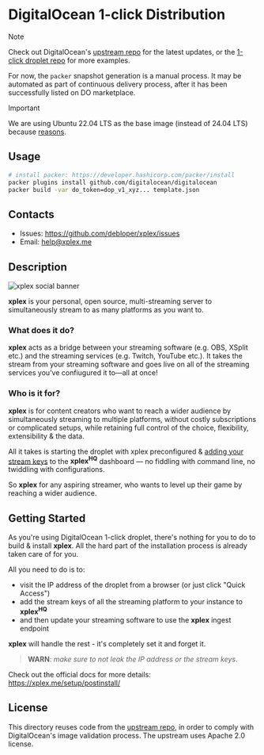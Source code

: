 # DigitalOcean 1-click Distribution

> [!NOTE]  
> Check out DigitalOcean's [upstream repo](https://github.com/digitalocean/marketplace-partners) for the latest updates, or the [1-click droplet repo](https://github.com/digitalocean/droplet-1-clicks) for more examples.

For now, the `packer` snapshot generation is a manual process. It may be automated as part of continuous delivery process, after it has been successfully listed on DO marketplace.

> [!IMPORTANT]  
> We are using Ubuntu 22.04 LTS as the base image (instead of 24.04 LTS) because [reasons](https://github.com/digitalocean/marketplace-partners/issues/186).

## Usage

```bash
# install packer: https://developer.hashicorp.com/packer/install
packer plugins install github.com/digitalocean/digitalocean
packer build -var do_token=dop_v1_xyz... template.json
```

## Contacts
- Issues: https://github.com/debloper/xplex/issues
- Email: help@xplex.me

## Description

![xplex social banner](https://raw.githubusercontent.com/debloper/xplex/refs/heads/master/docs/public/preview.png)

**xplex** is your personal, open source, multi-streaming server to simultaneously stream to as many platforms as you want to.

### What does it do?

**xplex** acts as a bridge between your streaming software (e.g. OBS, XSplit etc.) and the streaming services (e.g. Twitch, YouTube etc.). It takes the stream from your streaming software and goes live on all of the streaming services you’ve confiugured it to—all at once!

### Who is it for?

**xplex** is for content creators who want to reach a wider audience by simultaneously streaming to multiple platforms, without costly subscriptions or complicated setups, while retaining full control of the choice, flexibility, extensibility & the data.

All it takes is starting the droplet with xplex preconfigured & [adding your stream keys](https://xplex.me/setup/postinstall/) to the **xplex<sup>HQ</sup>** dashboard &mdash; no fiddling with command line, no twiddling with configurations.

So **xplex** for any aspiring streamer, who wants to level up their game by reaching a wider audience.

## Getting Started

As you're using DigitalOcean 1-click droplet, there's nothing for you to do to build & install **xplex**. All the hard part of the installation process is already taken care of for you.

All you need to do is to:

- visit the IP address of the droplet from a browser (or just click "Quick Access")
- add the stream keys of all the streaming platform to your instance to **xplex<sup>HQ</sup>**
- and then update your streaming software to use the **xplex** ingest endpoint

**xplex** will handle the rest - it's completely set it and forget it.

> **WARN**: *make sure to not leak the IP address or the stream keys*.

Check out the official docs for more details: https://xplex.me/setup/postinstall/

## License

This directory reuses code from the [upstream repo](https://github.com/digitalocean/marketplace-partners), in order to comply with DigitalOcean's image validation process. The upstream uses Apache 2.0 license.
